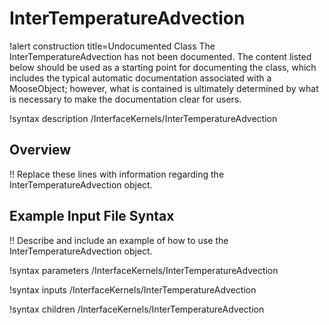 # InterTemperatureAdvection

!alert construction title=Undocumented Class
The InterTemperatureAdvection has not been documented. The content listed below should be used as a starting point for
documenting the class, which includes the typical automatic documentation associated with a
MooseObject; however, what is contained is ultimately determined by what is necessary to make the
documentation clear for users.

!syntax description /InterfaceKernels/InterTemperatureAdvection

## Overview

!! Replace these lines with information regarding the InterTemperatureAdvection object.

## Example Input File Syntax

!! Describe and include an example of how to use the InterTemperatureAdvection object.

!syntax parameters /InterfaceKernels/InterTemperatureAdvection

!syntax inputs /InterfaceKernels/InterTemperatureAdvection

!syntax children /InterfaceKernels/InterTemperatureAdvection
